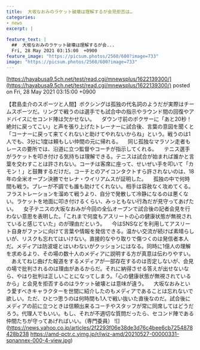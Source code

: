 ```yaml
---
title:  大坂なおみのラケット破壊は理解するが会見拒否は…  
categories:
- news
excerpt: |
  
feature_text: |
  ##  大坂なおみのラケット破壊は理解するが会...
  Fri, 28 May 2021 03:15:00  +0900
feature_image: "https://picsum.photos/2560/600?image=733"
image: "https://picsum.photos/2560/600?image=733"
---
```


[https://hayabusa9.5ch.net/test/read.cgi/mnewsplus/1622139300/](https://hayabusa9.5ch.net/test/read.cgi/mnewsplus/1622139300/)
posted on Fri, 28 May 2021 03:15:00  +0900

<!--more-->

【君島圭介のスポーツと人間】ボクシングは孤独の代名詞のようだが実際はチームスポーツだ。リングで戦うのは選手でも試合中の指示やラウンド間の回復やアドバイスにセコンド陣は欠かせない。 　ダウン寸前のボクサーに「あと20秒！絶対に戻ってこい」と声を張り上げたトレーナーに試合後、言葉の意図を聞くと「コーナーに戻って来てくれないと助けてやれないからね」という。戦うのは1人でも、3分に1度は頼もしい仲間の元に帰れる。 　同じ孤独なマラソン走者もレースの要所では、沿道に立つ監督やコーチが指示してくれる。 　テニス選手がラケットを叩き付ける気持ちは理解できる。テニスは試合が始まれば誰かと言葉を交わすことは許されない。コーチは客席に座って、せいぜい手を叩いて「カモン！」と鼓舞するだけだ。コーチとのアイコンタクトすら許されないのは、18年の全米オープン決勝でセレナ・ウイリアムスが証明した。 　孤独の中で何時間も戦う。プレーが不調でも誰も助けてくれない。相手は容赦なく攻めてくる。フラストレーションを溜めて戦うより、自分で発散して冷静になるのは悪くない。ラケットを地面に叩き付けるくらい、みっともない行為だが見守ってあげたい。 　女子テニスの大坂なおみが今回の全仏オープンで試合後の記者会見を行わない意思を表明した。「これまで何度もアスリートの心の健康状態が無視されていると感じていた」のが理由だという。 　今はSNSなどを利用してアスリート自身がファンに向けて言葉や情報を発信できる。温かい交流が続けば素晴らしいが、リスクも忘れてはいけない。直接的なやり取りで傷つくのは発信者本人だ。メディアは防波堤とはいわないがクッションにはなる。同時に1億人の理解を求めるより、その場の数十人のメディアに説明する方が真意は伝わりやすい。 　あえてねじ曲げた報道をするメディアが一部存在するのは否定しないが、会見の場で批判されるのは理由があるからだ。それに納得させる答えが出せないなら、やはり批判は正しいことになってしまう。「心の健康状態が無視されているから」と会見を拒否するのはラケット破壊とは意味が違う。 　大坂なおみという愛すべきキャラクターを世間に紹介したのもメディアであることは忘れないで欲しい。ただ、ひとつ思うのは何時間も1人で戦い抜いた直後なのだ。試合後にメディアの前に立つときは信頼出来るコーチやスタッフが常に同席してはどうだろう。代理人でもいい。もし、それが不適切な質問だったら、セコンド陣である仲間たちが守ってあげればいい。（専門委員） ![](https://news.yahoo.co.jp/articles/2f2293f06e38de3d76c4bee6cb7254878428b238 https://amd-pctr.c.yimg.jp/r/iwiz-amd/20210527-00000331-spnannex-000-4-view.jpg)
